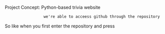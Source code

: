 Project Concept: Python-based trivia website





                     we're able to acceess github through the repository
So like when you first enter the repository and press <code>
